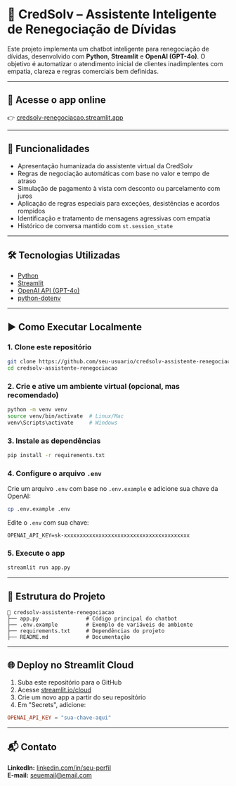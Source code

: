 # 🤖 CredSolv – Assistente Inteligente de Renegociação de Dívidas

Este projeto implementa um chatbot inteligente para renegociação de dívidas, desenvolvido com **Python**, **Streamlit** e **OpenAI (GPT-4o)**. O objetivo é automatizar o atendimento inicial de clientes inadimplentes com empatia, clareza e regras comerciais bem definidas.

---

## 🚀 Acesse o app online

👉 [credsolv-renegociacao.streamlit.app](https://credsolv-renegociacao.streamlit.app)

---

## 🧠 Funcionalidades

- Apresentação humanizada do assistente virtual da CredSolv
- Regras de negociação automáticas com base no valor e tempo de atraso
- Simulação de pagamento à vista com desconto ou parcelamento com juros
- Aplicação de regras especiais para exceções, desistências e acordos rompidos
- Identificação e tratamento de mensagens agressivas com empatia
- Histórico de conversa mantido com `st.session_state`

---

## 🛠️ Tecnologias Utilizadas

- [Python](https://www.python.org/)
- [Streamlit](https://streamlit.io/)
- [OpenAI API (GPT-4o)](https://platform.openai.com/docs)
- [python-dotenv](https://pypi.org/project/python-dotenv/)

---

## ▶️ Como Executar Localmente

### 1. Clone este repositório

```bash
git clone https://github.com/seu-usuario/credsolv-assistente-renegociacao.git
cd credsolv-assistente-renegociacao
```

### 2. Crie e ative um ambiente virtual (opcional, mas recomendado)

```bash
python -m venv venv
source venv/bin/activate  # Linux/Mac
venv\Scripts\activate     # Windows
```

### 3. Instale as dependências

```bash
pip install -r requirements.txt
```

### 4. Configure o arquivo `.env`

Crie um arquivo `.env` com base no `.env.example` e adicione sua chave da OpenAI:

```bash
cp .env.example .env
```

Edite o `.env` com sua chave:

```
OPENAI_API_KEY=sk-xxxxxxxxxxxxxxxxxxxxxxxxxxxxxxxxxxxxxxxx
```

### 5. Execute o app

```bash
streamlit run app.py
```

---

## 📂 Estrutura do Projeto

```
📁 credsolv-assistente-renegociacao
├── app.py               # Código principal do chatbot
├── .env.example         # Exemplo de variáveis de ambiente
├── requirements.txt     # Dependências do projeto
├── README.md            # Documentação
```

---

## 🌐 Deploy no Streamlit Cloud

1. Suba este repositório para o GitHub
2. Acesse [streamlit.io/cloud](https://streamlit.io/cloud)
3. Crie um novo app a partir do seu repositório
4. Em "Secrets", adicione:

```toml
OPENAI_API_KEY = "sua-chave-aqui"
```

---

## 📬 Contato

**LinkedIn:** [linkedin.com/in/seu-perfil](https://linkedin.com/in/seu-perfil)  
**E-mail:** [seuemail@email.com](mailto:seuemail@email.com)